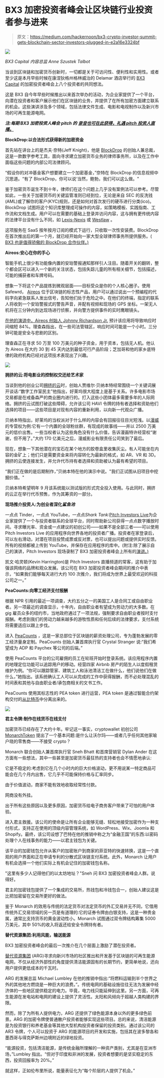 # BX3 加密投资者峰会让区块链行业投资者参与进来

> 原文：<https://medium.com/hackernoon/bx3-crypto-investor-summit-gets-blockchain-sector-investors-plugged-in-e2a16e3324bf>

![](img/4e7ae0be792c10c233bfe2572917a38b.png)

*BX3 Capital 内容总监 Anne Szustek Talbot*

当谈到区块链和加密货币创新时，一切都是关于可访问性、便利性和实用性。或者至少这是本月早些时候在康涅狄格州格林威治的 Delamar 酒店举行的 [BX3 Capital](https://bx3.io/) 的加密投资者峰会上八个投资者的共同想法。

这是 BX3 自今年早些时候推出以来首次举办的活动，为企业家提供了一个平台，向潜在投资者和客户展示他们在区块链的业务，并提供了在所有加密方面建立联系的机会。这些演讲涉及多个领域，包括法律文件生成、电影和电视制作以及新兴市场的可再生能源电网。

***注:每期 BX3 加密投资人峰会*** ***pitch 的*** [***录音也可在此获得，礼遇 pitch 投资人直播。***](https://bx3.io/conferences/crypto-investor-summit/)

**BlockDrop:以合法形式获得新的加密资金**

首先站在讲台上的是杰夫·奈特(Jeff Knight)，他是 [BlockDrop](https://www.blockdrop.tech/) 的创始人兼总裁，这是一款数字参考工具，面向寻求建立加密货币业务的律师事务所，以及在工作中面临这些问题的内部公司法律顾问。

“假设你的对冲基金客户想要建立一个加密基金，”奈特在 BlockDrop 的信息视频中沉思道。“有了 BlockDrop，你可以说‘当然，鲍勃，我们可以这么做。"

鉴于加密货币诞生不到十年，律师们在这个问题上几乎没有案例法可以参考。尽管如此，一些关于加密货币的关键监管准则已经到位，无论是来自 SEC 的反洗钱(AML)或了解你的客户(KYC)规则，还是如何对首次发行的硬币进行分类(ico)。BlockDrop 试图将这个知识库整理成可操作的内容，如策略模板、实践指南、工作流和文档生成。用户可以在需要的基础上登录并访问内容，这与拥有更传统内容的法律平台没有什么不同，如 [Lexis-Nexis](https://www.lexisnexis.com/en-us/gateway.page) 或 [Westlaw](https://legal.thomsonreuters.com/en/products/westlaw/small-law-firms) 。

这项服务在 SaaS 按年按月订阅的模式下运行，只收取一次性安装费。BlockDrop 在首次推出后的第一个月，就已经开始向一家大型全球律师事务所提供服务。( [BX3 也是值得骄傲的 BlockDrop 合作伙伴。)](https://www.prnewswire.com/news-releases/bx3-capital-announces-partnership-with-blockdrop-300698231.html)

**Aireos:安心在你的手心**

智能手机上很少有功能像内置的安珀警报通知那样引人注目。随着开关的翻转，整个都会区可以进入一个新的关注状态，包括失踪儿童的所有相关细节，包括描述，可能的捕获者和车牌号码。

想象一下将这个产品提炼到微观层面——目标受众是你的个人核心圈子。使用 Safewrd， [Aireos](https://www.linkedin.com/company/stormswift-media-llc/) 位于区块链的标志性产品，用户可以通过说出一个预编程的代码字向紧急联系人发出信号，告知他们处于危险之中。在他们的终端，指定的联系人将收到一个安珀警报式的警告声音，并配有视频和现场的 GPS 坐标。一架无人机将在三分钟内到达现场进行侦察，并向警方提供事件的实时鹰眼镜头。

[在他的演讲中，Aireos 创始人 Johnny Richardson Jr.](https://www.youtube.com/watch?v=CMdi-c9fUiQ) 预计该应用将导致响应时间缩短 84%。理查森指出，在一些司法管辖区，响应时间可能是一个小时。三分钟可能是安全与悲剧的区别。

理查森正在寻求 50 万至 100 万美元的种子资金，用于资本，包括无人机。他认为 Aireos 在大约 30 到 45 天内达到最低可行产品阶段；芝加哥和他的家乡底特律的政府机构已经对这项技术表现出了兴趣。

![](img/371753bb6a1f65bbea878adc61cffcfb.png)

**拥挤的云:将电影业的控制权交还给艺术家**

当谈到他的创业公司[拥挤的云](http://crowdedcloud.com/)时，创始人贾维尔·贝纳本特经常围绕一个关键词展开谈话:“数字工作室民主”他指出，好莱坞很大程度上是基于关系。许多电影市场交易都是在戒备森严的商业圈内进行的。打入这些小团体最多需要多年的人际网络。拥挤的云试图打破这些障碍，允许该公司 HAVI 令牌的持有者选择和资助他们选择的项目——这些项目是对现有内容的重新利用，以向新一代观众广播。

贝纳本特指出，好莱坞的当权派对于什么样的内容会有回报往往目光短浅。以[漫威](https://www.marvel.com/movies)的专营权为例:它有一个内置的全球粉丝群，有现成的故事线——并以 2500 万美元的低价出售。一些当权者认为这些角色没有什么价值，告诉漫画特许经营权“谢谢，但不用了。”大约 170 亿美元之后，漫威影业有限责任公司笑到了最后。

现在，想象一下其他潜在的宝石在某个地方的胶卷盒里收集灰尘。有人可能坐在内容的金矿上；他们只是需要资金来将内容转化为最新的格式，如 AR、VR 和 3D。拥挤的云使连接发生，并允许代币持有者选择和资助被认为最有希望的项目。

“我们正在做的是后期制作，”贝纳本特在他的演示中说。"我们正试图从旧项目中挖掘价值。"

贝纳本特希望明年 9 月该系统能以测试版的形式完全投入使用。与此同时，拥挤的云正在举行代币预售，作为其筹资的一部分。

**现场推介投资人:为创业者深化*鲨鱼池***

一点点 Tinder，一点点 YouTube，一点点*Shark Tank*:[Pitch Investors Live](https://tokens.pitch.ventures/)为企业家提供了一个与投资者联系的全球平台，同时帮助新公司获得一点点数字播放时间。寻求曝光率、资金或一点建议的初创公司——如果不是全部三者——可以使用 Pitch Investors Live 的应用程序向世界各地的投资者广播。投资者在家登录后，可以左右滑动，对潜在项目投赞成票或反对票，也可以提出问题或提供实时反馈。所有的视频都被上传到 YouTube，并保存在应用程序的库中。(附注:除了展示自己的演讲，Pitch Investors 现场录制了 BX3 加密投资者峰会上所有的[演讲。)](https://bx3.io/conferences/crypto-investor-summit/)

凯文·哈灵顿(Kevin Harrington)是 Pitch Investors 直播频道的常客，这有助于加强该网络的品牌和观众发展。该公司在 BX3 加密投资者峰会期间的推介中表示，“如果我们能够每天进行大约 100 次推介，我们将成为世界上最受欢迎的科技公司之一。”

**PeaCounts:向零工经济支付报酬**

根据 NPR 引用的最近一项调查，大约五分之一的美国工人是合同工或自由职业者。另一项最近的调查显示，十年内，自由职业者有望成为劳动力的大多数。在 gig 雇员众多的纽约市，当地政府通过了一项法规，强制要求自由职业者按时支付报酬。考虑到我们的劳动力越来越多的游牧性质和任何后续的法律要求，支付系统将需要适应以跟上步伐。

进入 [PeaCounts](https://peacounts.io/) ，这是一家总部位于区块链的薪资处理公司，专为蓬勃发展的零工经济量身定制。PeaCounts 创始人兼首席执行官 Crystal Stranger 说:“我们希望成为 ADP 和 Paychex 等公司的后端。”

使用 PeaCounts 平台的公司雇佣的员工在轮班开始时登录系统。该应用程序内置的地理定位功能可以追踪用户的移动。经营四家 Airbnb 房产的陌生人以度假租赁维护为例。“你可以跟踪管家、建筑工人和泳池清洁工在做什么，他们说他们在做什么，”她指出。该系统确认工人可以从完成的工作中获得报酬，而不必处理混乱的时间表和其他与自由职业者/承包商相关的文书工作。

PeaCounts 使用其标志性的 PEA token 进行运营，PEA token 是通过智能合约架构交付的[从比特币](/@cryptoweek/the-ultimate-guide-to-bitcoin-forks-part-i-6fa7ac357f09)中分离出来的。

![](img/dc8449fb68f181ef70f88f6808e0ff72.png)

**君主令牌:制作在线货币在线支付**

加密货币已经存在了大约十年。牢记这一事实，cryptowallet 初创公司 [MonarchToken](https://monarchtoken.io/) 提出了一个基本问题:是什么让沃尔玛——或者几乎任何其他家喻户晓的零售商——不接受 crypto？

Monarch 联合创始人兼首席执行官 Sneh Bhatt 和首席营销官 Dylan Ander 在这方面有一些想法，其中一些甚至是加密货币最狂热的支持者也会不情愿地承认:

它是不稳定的:考虑到它在几个小时内的巨大价格波动，更不用说某一特定商品可能会在几个月内出售，它几乎不可能保持价格与汇率同步。

由于价值波动，商家不能有效地收取经常性付款。

网商没有外挂。

出于所有这些原因以及更多原因，加密货币给电子商务客户带来了可怕的用户体验。

进入君主救援。该公司的使命是让所有企业能够无缝、轻松地接受加密作为一种支付形式，支持正在使用的顶级内容管理系统，如 WordPress、Wix、Joomla 和 Shopify。最终，该公司设想了巴特在他的推销中称之为“金融王国”的东西:以密码处理个人在线事务的能力——以君主钱包为关键。

该平台的加密钱包允许从客户的加密账户到商家的菲亚特的快速转换，这是一个直观的用户界面和正在申请专利的分散式区块链支付系统。此外，Monarch 让用户有机会选择一个他们实际上有机会记住的加密钱包名称。

"这里有多少人记得他们的以太坊地址？"Sneh 问 BX3 加密投资者峰会人群。说得好。

君主的加密钱包提供了一个集成的交易所，热钱包和冷钱包合一，创始人建议这是比把加密留在交易所更好的做法。

鉴于 Monarch 的效用与传统的法定货币对法定货币的外汇交易并无不同，它借用传统外汇交易领域的另一页是有道理的:它的证券令牌由白银支持，这是一种贵金属，通常比支持货币的黄金波动性小。Monarch 试图通过双令牌结构筹集 5000 万美元，其中 50%的收入将返还给安全令牌持有者。

**替代资源集团:利用风能，输送能源**

BX3 加密投资者峰会的最后一次推介在几个层面上激励了潜在投资者。

[替代资源集团](https://www.alternativeresourcegroup.com/) (ARG)寻求向新兴市场的社区推出和开发基于区块链的可再生能源电网，不仅从经济外部性的角度提供清洁能源固有的长期节约，更简单地说，还向用户提供更低成本的千瓦时。

ARG 的发展总监 Michael Lumbley 在他的推销中指出:“将燃料运输到半个世界之外的其他地方燃烧是一种巨大的浪费。”。传统电网的基础设施往往无法为发展中经济体的一些地区提供稳定的电力。毕竟，电力线只能延伸到这里。另一方面，可再生能源在发电站和电网的建设上提供了灵活性。太阳和风倾向于超越人类构建的界限。

然而，除了为所有人提供电力，ARG 还提供了绿色能源本身以外的更多绿色前景。ARG 的加密令牌使普通散户投资者能够实现这些项目。总的来说，清洁能源是为投资银行和养老基金等其他大型机构投资者保留的投资类别。通过该公司的 AR3 令牌，个人可以投资于 ARG 的能源项目的开发和实施，包括其在波多黎各和墨西哥与得克萨斯州边境附近的绿地投资。

“能源投资，包括清洁能源，是传统金融所理解的一种资产类别，尤其是在亚洲市场，”Lumbley 指出。“但对于印度和非洲的发展，投资者想要的是坚实稳定的东西，投资回报率为 20%。”

就这样，正如伦布里所说，能量表征化为“每个阶层的人提供了机会。”